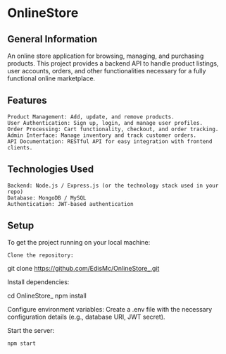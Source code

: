 # OnlineStore

## General Information
An online store application for browsing, managing, and purchasing products. This project provides a backend API to handle product listings, user accounts, orders, and other functionalities necessary for a fully functional online marketplace.

## Features
    Product Management: Add, update, and remove products.
    User Authentication: Sign up, login, and manage user profiles.
    Order Processing: Cart functionality, checkout, and order tracking.
    Admin Interface: Manage inventory and track customer orders.
    API Documentation: RESTful API for easy integration with frontend clients.

## Technologies Used
    Backend: Node.js / Express.js (or the technology stack used in your repo)
    Database: MongoDB / MySQL
    Authentication: JWT-based authentication

## Setup

To get the project running on your local machine:

    Clone the repository:

git clone https://github.com/EdisMc/OnlineStore_.git

Install dependencies:

cd OnlineStore_
npm install

Configure environment variables: Create a .env file with the necessary configuration details (e.g., database URI, JWT secret).

Start the server:

    npm start


